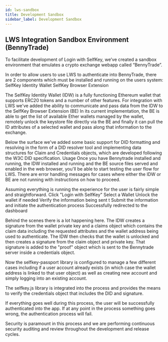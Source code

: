 ```yaml
---
id: lws-sandbox
title: Development Sandbox
sidebar_label: Development Sandbox
---
```


## LWS Integration Sandbox Environment (BennyTrade)
To facilitate development of Login with SelfKey, we’ve created a sandbox environment that emulates a crypto exchange webapp called “BennyTrade”.  

In order to allow users to use LWS to authenticate into BennyTrade, there are 2 components which must be installed and running on the users system:
SelfKey Identity Wallet
SelfKey Browser Extension

The SelfKey Identity Wallet (IDW) is a fully functioning Ethereum wallet that supports ERC20 tokens and a number of other features. For integration with LWS we've added the ability to communicate and pass data from the IDW to the SelfKey Browser Extension (BE)
In its current implementation, the BE is able to get the list of available Ether wallets managed by the wallet, remotely unlock the keystore file directly via the BE and finally it can pull the ID attributes of a selected wallet and pass along that information to the exchange.

Below the surface we've added some basic support for DID formatting and resolving in the form of a DID resolver tool and implementing data structures for Claim and Credentials objects, which are developed following the W3C DID specification.
Usage
Once you have Bennytrade installed and running, the IDW installed and running and the BE source files served and enabled in the web browser, you'll be able to start testing the user flow for LWS. There are error handling messages for cases where either the IDW or BE are not running with instructions on how to proceed. 

Assuming everything is running the experience for the user is fairly simple and straightforward.
Click "Login with SelfKey"
Select a Wallet
Unlock the wallet if needed
Verify the information being sent t
Submit the information and initiate the authentication process
Successfully redirected to the dashboard

Behind the scenes there is a lot happening here. The IDW creates a signature from the wallet private key and a claims object which contains the claim data including the requested attributes and the wallet address being used to authenticate. The IDW then checks that the wallet is unlocked and then creates a signature from the claim object and private key. That signature is added to the "proof" object which is sent to the Bennytrade server inside a credentials object. 

Now the selfkey-passport library is configured to manage a few different cases including if a user account already exists (in which case the wallet address is linked to that user object) as well as creating new account and simply logging into an existing account. 

The selfkey.js library is integrated into the process and provides the means to verify the credentials object that includes the DID and signature.

If everything goes well during this process, the user will be successfully authenticated into the app. If at any point in the process something goes wrong, the authentication process will fail. 

Security is paramount in this process and we are performing continuous security auditing and review throughout the development and release cycles.
